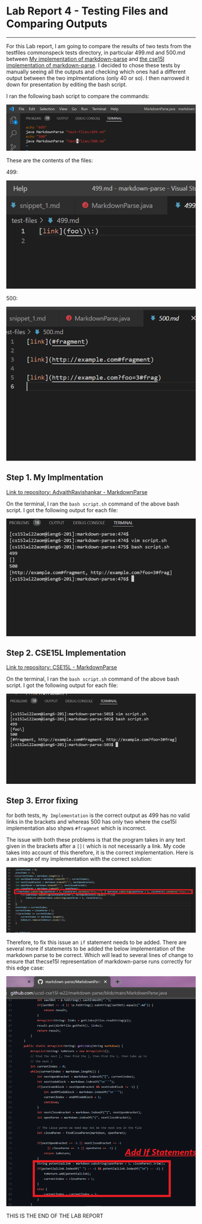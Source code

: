 # Lab Report 4 - Testing Files and Comparing Outputs
---

For this Lab report, I am going to compare the results of two tests from the testfiles commonspeck tests directory, in particular 499.md and 500.md between [My implementation of markdown-parse](https://github.com/AdvaithRavishankar/markdown-parse) and [the cse15l implementation of markdown-parse](https://github.com/ucsd-cse15l-w22/markdown-parse). I decided to chose these tests by manually seeing all the outputs and checking which ones had a different output between the two implmentations (only 40 or so). I then narrowed it down for presentation by editing the bash script.  

I ran the following bash script to compare the commands:

![step1](../images/lab_report_5/step_1.png)

These are the contents of the files:

499:

![step2](../images/lab_report_5/step_2.png)

500:

![step3](../images/lab_report_5/step_3.png)

## Step 1. My Implmentation

[Link to repository: AdvaithRavishankar - MarkdownParse](https://github.com/AdvaithRavishankar/markdown-parse)

On the terminal, I ran the ```bash script.sh``` command of the above bash script. I got the following output for each file:

![step4](../images/lab_report_5/step_4.png)


## Step 2. CSE15L Implementation

[Link to repository: CSE15L - MarkdownParse](https://github.com/ucsd-cse15l-w22/markdown-parse)

On the terminal, I ran the ```bash script.sh``` command of the above bash script. I got the following output for each file:

![step5](../images/lab_report_5/step_5.png)

## Step 3. Error fixing

for both tests, ```My Implementation``` is the correct output as 499 has no valid links in the brackets and whereas 500 has only two where the cse15l implementation also shpws ```#fragmnet``` which is incorrect.

The issue with both these problems is that the program takes in any text given in the brackets after a ```[](``` which is not necessarily a link. My code takes into account of this therefore, it is the correct implementation. Here is a an image of my implementation with the correct solution:

![step6](../images/lab_report_5/step_6.png)

Therefore, to fix this issue an ```if``` statement needs to be added. There are several more if statements to be added the below implementation of the markdown parse to be correct. Which will lead to several lines of change to ensure that thecse15l representation of markdown-parse runs correctly for this edge case:

![step6](../images/lab_report_5/step_7.png)

THIS IS THE END OF THE LAB REPORT


